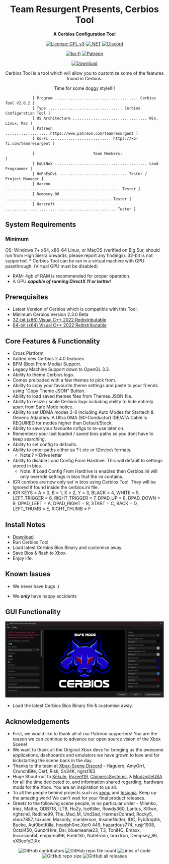 <div align="center">

# Team Resurgent Presents, Cerbios Tool
**A Cerbios Configuration Tool**

[![License: GPL v3](https://img.shields.io/badge/License-GPLv3-blue.svg)](https://github.com/Team-Resurgent/CerbiosTool/blob/main/LICENSE.md)
[![.NET](https://github.com/Team-Resurgent/CerbiosTool/actions/workflows/dotnet.yml/badge.svg)](https://github.com/Team-Resurgent/CerbiosTool/actions/workflows/dotnet.yml)
[![Discord](https://img.shields.io/badge/chat-on%20discord-7289da.svg?logo=discord)](https://discord.gg/VcdSfajQGK)

[![ko-fi](https://ko-fi.com/img/githubbutton_sm.svg)](https://ko-fi.com/J3J7L5UMN)
[![Patreon](https://img.shields.io/badge/Patreon-F96854?style=for-the-badge&logo=patreon&logoColor=white)](https://www.patreon.com/teamresurgent)


[![Download](https://img.shields.io/badge/download-latest-brightgreen.svg?style=for-the-badge&logo=github)](https://github.com/Team-Resurgent/CerbiosTool/releases/latest)
	
Cerbios Tool is a tool which will allow you to customize some of the features found in Cerbios. 

Time for some doggy style!!!!

</div>

				[ Program ..................................... Cerbios Tool V2.0.2 ]
				[ Type ................................. Cerbios Configuration Tool ]
				[ OS Architecture ................................. Win, Linux, Mac ]
				[ Patreon ....................https://www.patreon.com/teamresurgent ]
				[ Ko-Fi ........................... https://ko-fi.com/teamresurgent ]

				[                          Team Members:                            ]
				[ EqUiNoX ......................................... Lead Programmer ]
				[ HoRnEyDvL .............................. Tester / Project Manager ]
				[ Hazeno ................................................... Tester ]
				[ Dempsey_86 ............................................... Tester ]
				[ Harcroft ................................................. Tester ]				

## System Requirements
### Minimum
OS: Windows 7+ x64, x86-64 Linux, or MacOS (verified on Big Sur, should run from High Sierra onwards, please report any findings). 32-bit is not supported.
    * Cerbios Tool can be ran in a virtual machine with GPU passthrough. (Virtual GPU must be disabled)
* RAM: 4gb of RAM is recommended for proper operation.
* A GPU ***capable of running DirectX 11 or better***!

## Prerequisites
* Latest Version of Cerbios which is compatible with this Tool. 
* Minimum Cerbios Version 2.3.0 Beta
* [32-bit (x86) Visual C++ 2022 Redistributable](https://aka.ms/vs/17/release/vc_redist.x86.exe)
* [64-bit (x64) Visual C++ 2022 Redistributable](https://aka.ms/vs/17/release/vc_redist.x64.exe)

## Core Features & Functionality
* Cross Platform
* Added new Cerbios 2.4.0 features
* BFM (Boot From Media) Support.
* Legacy Machine Support down to OpenGL 3.3.
* Ability to theme Cerbios logo.
* Comes preloaded with a few themes to pick from.
* Ability to copy your favourite theme settings and paste to your friends using "Copy Theme JSON" Button.
* Ability to load saved themes files from Themes.JSON file.
* Ability to resize / scale Cerbios logo including ability to hide entirely apart from Safe Mode notice.
* Ability to set UDMA modes 2-6 including Auto Modes for Startech & Generic Adapters. A Ultra DMA (80-Conductor) IDE/ATA Cable is REQUIRED for modes higher than Default/Stock.
* Ability to save your favourite cofigs to re-use later on.
* Remembers your last loaded / saved bios paths so you dont have to keep searching.
* Ability to set config to defaults.
* Ability to enter paths either as ?:\ etc or \Device\ formats.
	* Note:? = Drive letter
* Ability to disable Load Config From Hardrive. This will default to settings stored in bios. 
	* Note: If Load Config From Hardrive is enabled then Cerbios.ini will only override settings in bios that the ini contains.
* IGR combos are now only set in bios using Cerbios Tool. They will be ignored if found inside the cerbios.ini file.
* IGR KEYS = A = 0, B = 1, X = 2, Y = 3, BLACK = 4, WHITE = 5, LEFT_TRIGGER = 6, RIGHT_TRIGGER = 7, DPAD_UP = 8, DPAD_DOWN = 9, DPAD_LEFT = A, DPAD_RIGHT = B, START = C, BACK = D, LEFT_THUMB = E, RIGHT_THUMB = F

## Install Notes
* [Download](https://github.com/Team-Resurgent/CerbiosTool/releases)
* Run Cerbios Tool
* Load latest Cerbios Bios Binary and customise away.
* Save Bios & flash to Xbox.
* Enjoy life.

## Known Issues
* We never have bugs :)

* We ***only*** have happy accidents

## GUI Functionality
<div align="center">

![GUI](https://github.com/Team-Resurgent/CerbiosTool/blob/main/readmeStuff/Gui1.JPG?raw=true)</div>
* Load the latest Cerbios Bios Binary file & customise away.



## Acknowledgements
* First, we would like to thank all of our Patreon supporters! You are the reason we can continue to advance our open source vision of the Xbox Scene!
* We want to thank all the Original Xbox devs for bringing us the awesome applications, dashboards and emulators we have grown to love and for kickstarting the scene back in the day.
* Thanks to the team at [Xbox-Scene Discord](https://discord.gg/VcdSfajQGK) - Haguero, AmyGrrl, CrunchBite, Derf, Risk, Sn34K, ngrst183
* Huge Shout-out to [Kekule](https://github.com/Kekule-OXC), [Ryzee119](https://github.com/Ryzee119), [ChimericSystems](https://chimericsystems.com/), & [ModzvilleUSA](https://modzvilleusa.com/) for all the time dedicated to, and information shared regarding, hardware mods for the Xbox. You are an inspiration to us all.
* To all the people behind projects such as [xemu](https://github.com/mborgerson/xemu) and [Insignia](https://insignia.live/). Keep up the amazing work! We can't wait for your final product releases.
* Greetz to the following scene people, in no particular order - Milenko, Iriez, Mattie, ODB718, ILTB, HoZy, IceKiller, Rowdy360, Lantus, Kl0wn, nghtshd, Redline99, The_Mad_M, Und3ad, HermesConrad, Rocky5, xbox7887, tuxuser, Masonly, manderson, InsaneNutter, IDC, Fyb3roptik, Bucko, Aut0botKilla, headph0ne,Xer0 449, hazardous774, rusjr1908, Octal450, Gunz4Hire, Dai, bluemeanie23, T3, ToniHC, Emaxx, Incursion64, empyreal96, Fredr1kh, Natetronn, braxtron, Dempsey_86, xXBeefyDjXx
<!--* I'm sure there is someone else that belongs here too ;)-->


<div align="center">
  
![GitHub contributors](https://img.shields.io/github/contributors/Team-Resurgent/CerbiosTool?style=flat-square)
![GitHub repo file count](https://img.shields.io/github/directory-file-count/Team-Resurgent/CerbiosTool?style=flat-square)
![Lines of code](https://img.shields.io/tokei/lines/github/Team-Resurgent/CerbiosTool?style=flat-square)
![GitHub repo size](https://img.shields.io/github/repo-size/Team-Resurgent/CerbiosTool?style=flat-square)
![GitHub all releases](https://img.shields.io/github/downloads/Team-Resurgent/CerbiosTool/total?style=flat-square)

</div>
